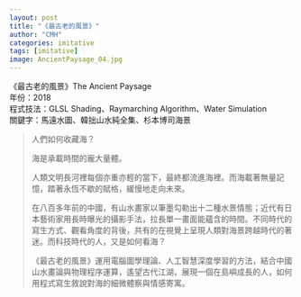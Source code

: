 ```yaml
---
layout: post
title: "《最古老的風景》"
author: "CMH"
categories: imitative
tags: [imitative]
image: AncientPaysage_04.jpg
---
```


《最古老的風景》The Ancient Paysage  
年份：2018  
程式技法：GLSL Shading、Raymarching Algorithm、Water Simulation  
關鍵字：馬遠水圖、韓拙山水純全集、杉本博司海景  

> 人們如何收藏海？
> 
> 海是承載時間的龐大量體。
> 
> 人類文明長河裡每個亦重亦輕的當下，最終都流進海裡。而海載著無量記憶，踏著永恆不歇的賦格，緩慢地走向未來。
> 
> 在八百多年前的中國，有山水畫家以筆墨勾勒出十二種水景情態；近代有日本藝術家用長時曝光的攝影手法，拉長單一畫面能蘊含的時間。不同時代的寫生方式、觀看角度的背後，共有的在視覺上呈現人類對海景跨越時代的著迷。而科技時代的人，又是如何看海？
> 
> 《最古老的風景》運用電腦圖學理論、人工智慧深度學習的方法，結合中國山水畫論與物理程序運算，遙望古代江湖，展現一個在島嶼成長的人，如何用程式寫生敘說對海的細微體察與情感寄寓。




